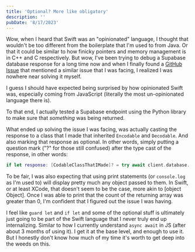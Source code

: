 ```yaml
---
title: 'Optional? More like obligatory'
description: ''
pubDate: '8/17/2023'
---
```

Wow, when I heard that Swift was an "opinionated" language, I thought that wouldn't be too different from the boilerplate that I'm used to from Java. Or that it could be similar to how finicky pointers and memory management is in C++ and C respectively. But wow, I've been trying to debug a Supabase database response for a long time now and when I finally found a [GitHub Issue](https://github.com/supabase-community/supabase-swift/issues/95#issuecomment-1635780910) that mentioned a similar issue that I was facing, I realized I was nowhere near solving it myself. 

I guess I should have expected being surprised by how opinionated Swift was, especially coming from JavaScript (literally the most un-opinionated language there is). 

To that end, I actually tested a Supabase endpoint using the Python library to make sure that _something_ was being returned. 

What ended up solving the issue I was facing, was actually casting the response to a class that I made that inherited `Encodable` and `Decodable`. And also marking that response as optional. In other words, simply putting a question mark ("?" for those still confused) after the type cast of the response, in other words:
```Swift
if let response: [CodableClassThatIMade]? = try await client.database....
```
To be fair, I was also expecting that using print statements (or `console.log` as I'm used to) will display pretty much any object passed to them. In Swift, or at least XCode, that doesn't seem to be the case, more akin to \[object Object]. Once I was able to print that the count of the returning array was greater than 0, I'm confident that I figured out the issue I was having. 

I feel like `guard let` and `if let` and some of the optional stuff is ultimately just going to be part of the Swift language that I never truly end up internalizing. Similar to how I currently understand `async await` in JS (after about 3 months of using it). I get it at the base level, and enough to use it. But I honestly don't know how much of my time it's worth to get deep into the weeds on this. 